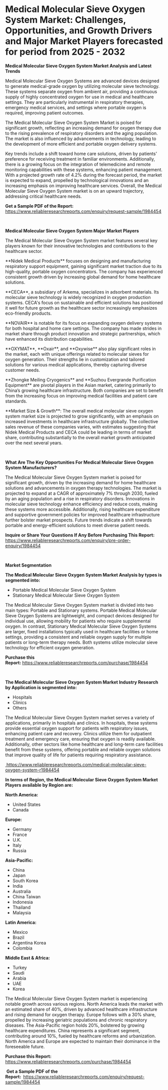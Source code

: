 <p><h1>Medical Molecular Sieve Oxygen System Market: Challenges, Opportunities, and Growth Drivers and Major Market Players forecasted for period from 2025 - 2032</h1></p><p><strong>Medical Molecular Sieve Oxygen System Market Analysis and Latest Trends</strong></p>
<p><p>Medical Molecular Sieve Oxygen Systems are advanced devices designed to generate medical-grade oxygen by utilizing molecular sieve technology. These systems separate oxygen from ambient air, providing a continuous supply of highly concentrated oxygen for use in medical and healthcare settings. They are particularly instrumental in respiratory therapies, emergency medical services, and settings where portable oxygen is required, improving patient outcomes.</p><p>The Medical Molecular Sieve Oxygen System Market is poised for significant growth, reflecting an increasing demand for oxygen therapy due to the rising prevalence of respiratory disorders and the aging population. The market is also influenced by advancements in technology, leading to the development of more efficient and portable oxygen delivery systems.</p><p>Key trends include a shift toward home care solutions, driven by patients' preference for receiving treatment in familiar environments. Additionally, there is a growing focus on the integration of telemedicine and remote monitoring capabilities with these systems, enhancing patient management. With a projected growth rate of 4.2% during the forecast period, the market is expected to expand, propelled by technological innovations and an increasing emphasis on improving healthcare services. Overall, the Medical Molecular Sieve Oxygen System market is on an upward trajectory, addressing critical healthcare needs.</p></p>
<p><strong>Get a Sample PDF of the Report:&nbsp;</strong> <a href="https://www.reliableresearchreports.com/enquiry/request-sample/1984454?utm_campaign=2727&utm_medium=2&utm_source=Github&utm_content=ia&utm_term=16042025&utm_id=medical-molecular-sieve-oxygen-system">https://www.reliableresearchreports.com/enquiry/request-sample/1984454</a></p>
<p>&nbsp;</p>
<p><strong>Medical Molecular Sieve Oxygen System Major Market Players</strong></p>
<p><p>The Medical Molecular Sieve Oxygen System market features several key players known for their innovative technologies and contributions to the healthcare sector. </p><p>**Nidek Medical Products** focuses on designing and manufacturing respiratory support equipment, gaining significant market traction due to its high-quality, portable oxygen concentrators. The company has experienced consistent growth driven by increasing global demand for home healthcare solutions.</p><p>**CECA**, a subsidiary of Arkema, specializes in adsorbent materials. Its molecular sieve technology is widely recognized in oxygen production systems. CECA's focus on sustainable and efficient solutions has positioned it well for future growth as the healthcare sector increasingly emphasizes eco-friendly products.</p><p>**NOVAIR** is notable for its focus on expanding oxygen delivery systems for both hospital and home care settings. The company has made strides in market share through product innovation and strategic partnerships, which have enhanced its distribution capabilities.</p><p>**OXYMAT**, **Oxair**, and **Oxywise** also play significant roles in the market, each with unique offerings related to molecular sieves for oxygen generation. Their strengths lie in customization and tailored solutions for various medical applications, thereby capturing diverse customer needs.</p><p>**Zhongke Meiling Cryogenics** and **Suzhou Evergrande Purification Equipment** are pivotal players in the Asian market, catering primarily to China’s growing healthcare infrastructure. Both companies are set to benefit from the increasing focus on improving medical facilities and patient care standards.</p><p>**Market Size & Growth**: The overall medical molecular sieve oxygen system market size is projected to grow significantly, with an emphasis on increased investments in healthcare infrastructure globally. The collective sales revenue of these companies varies, with estimates suggesting that Nidek Medical Products and CECA could be leading in terms of market share, contributing substantially to the overall market growth anticipated over the next several years.</p></p>
<p>&nbsp;</p>
<p><strong>What Are The Key Opportunities For Medical Molecular Sieve Oxygen System Manufacturers?</strong></p>
<p><p>The Medical Molecular Sieve Oxygen System market is poised for significant growth, driven by the increasing demand for home healthcare solutions and advancements in oxygen therapy technologies. The market is projected to expand at a CAGR of approximately 7% through 2030, fueled by an aging population and a rise in respiratory disorders. Innovations in molecular sieve technology enhance efficiency and reduce costs, making these systems more accessible. Additionally, rising healthcare expenditure and supportive government policies for improved healthcare infrastructure further bolster market prospects. Future trends indicate a shift towards portable and energy-efficient solutions to meet diverse patient needs.</p></p>
<p><strong>Inquire or Share Your Questions If Any Before Purchasing This Report:</strong> <a href="https://www.reliableresearchreports.com/enquiry/pre-order-enquiry/1984454?utm_campaign=2727&utm_medium=2&utm_source=Github&utm_content=ia&utm_term=16042025&utm_id=medical-molecular-sieve-oxygen-system">https://www.reliableresearchreports.com/enquiry/pre-order-enquiry/1984454</a></p>
<p>&nbsp;</p>
<p><strong>Market Segmentation</strong></p>
<p><strong>The Medical Molecular Sieve Oxygen System Market Analysis by types is segmented into:</strong></p>
<p><ul><li>Portable Medical Molecular Sieve Oxygen System</li><li>Stationary Medical Molecular Sieve Oxygen System</li></ul></p>
<p><p>The Medical Molecular Sieve Oxygen System market is divided into two main types: Portable and Stationary systems. Portable Medical Molecular Sieve Oxygen Systems are lightweight, and compact devices designed for individual use, allowing mobility for patients who require supplemental oxygen. In contrast, Stationary Medical Molecular Sieve Oxygen Systems are larger, fixed installations typically used in healthcare facilities or home settings, providing a consistent and reliable oxygen supply for multiple patients or long-term therapy needs. Both systems utilize molecular sieve technology for efficient oxygen generation.</p></p>
<p><strong>Purchase this Report:&nbsp;</strong><a href="https://www.reliableresearchreports.com/purchase/1984454?utm_campaign=2727&utm_medium=2&utm_source=Github&utm_content=ia&utm_term=16042025&utm_id=medical-molecular-sieve-oxygen-system">https://www.reliableresearchreports.com/purchase/1984454</a></p>
<p>&nbsp;</p>
<p><strong>The Medical Molecular Sieve Oxygen System Market Industry Research by Application is segmented into:</strong></p>
<p><ul><li>Hospitals</li><li>Clinics</li><li>Others</li></ul></p>
<p><p>The Medical Molecular Sieve Oxygen System market serves a variety of applications, primarily in hospitals and clinics. In hospitals, these systems provide essential oxygen support for patients with respiratory issues, enhancing patient care and recovery. Clinics utilize them for outpatient treatment and emergency care, ensuring that oxygen is readily available. Additionally, other sectors like home healthcare and long-term care facilities benefit from these systems, offering portable and reliable oxygen solutions that improve quality of life for patients requiring respiratory assistance.</p></p>
<p><a href="https://www.reliableresearchreports.com/medical-molecular-sieve-oxygen-system-r1984454?utm_campaign=2727&utm_medium=2&utm_source=Github&utm_content=ia&utm_term=16042025&utm_id=medical-molecular-sieve-oxygen-system">&nbsp;https://www.reliableresearchreports.com/medical-molecular-sieve-oxygen-system-r1984454</a></p>
<p><strong>In terms of Region, the Medical Molecular Sieve Oxygen System Market Players available by Region are:</strong></p>
<p>
    <p> <strong> North America: </strong>
        <ul>
            <li>United States</li>
            <li>Canada</li>
        </ul>
        </p> 
    <p> <strong> Europe: </strong>
        <ul>
            <li>Germany</li>
            <li>France</li>
            <li>U.K.</li>
            <li>Italy</li>
            <li>Russia</li>
        </ul>
        </p> 
    <p> <strong> Asia-Pacific: </strong>
        <ul>
            <li>China</li>
            <li>Japan</li>
            <li>South Korea</li>
            <li>India</li>
            <li>Australia</li>
            <li>China Taiwan</li>
            <li>Indonesia</li>
            <li>Thailand</li>
            <li>Malaysia</li>
        </ul>
        </p> 
    <p> <strong> Latin America: </strong>
        <ul>
            <li>Mexico</li>
            <li>Brazil</li>
            <li>Argentina Korea</li>
            <li>Colombia</li>
        </ul>
        </p> 
    <p> <strong> Middle East & Africa: </strong>
        <ul>
            <li>Turkey</li>
            <li>Saudi</li>
            <li>Arabia</li>
            <li>UAE</li>
            <li>Korea</li>
        </ul>
    </p>
    </p>
<p><p>The Medical Molecular Sieve Oxygen System market is experiencing notable growth across various regions. North America leads the market with an estimated share of 40%, driven by advanced healthcare infrastructure and rising demand for oxygen therapy. Europe follows with a 30% share, propelled by increasing geriatric populations and chronic respiratory diseases. The Asia-Pacific region holds 20%, bolstered by growing healthcare expenditures. China represents a significant segment, contributing around 10%, fueled by healthcare reforms and urbanization. North America and Europe are expected to maintain their dominance in the foreseeable future.</p></p>
<p><strong>Purchase this Report: </strong><a href="https://www.reliableresearchreports.com/purchase/1984454?utm_campaign=2727&utm_medium=2&utm_source=Github&utm_content=ia&utm_term=16042025&utm_id=medical-molecular-sieve-oxygen-system">https://www.reliableresearchreports.com/purchase/1984454</a></p>
<p>&nbsp;<strong>Get a Sample PDF of the Report:&nbsp;&nbsp;</strong><a href="https://www.reliableresearchreports.com/enquiry/request-sample/1984454?utm_campaign=2727&utm_medium=2&utm_source=Github&utm_content=ia&utm_term=16042025&utm_id=medical-molecular-sieve-oxygen-system">https://www.reliableresearchreports.com/enquiry/request-sample/1984454</a></p>
<p><strong></strong></p>
<p><p></p><p></p><p></p></p>